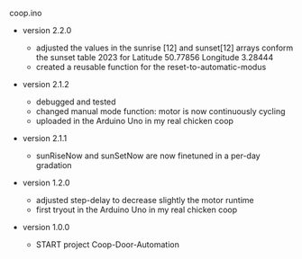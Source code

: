 coop.ino

- version 2.2.0
	- adjusted the values in the sunrise [12] and sunset[12] arrays conform the sunset table 2023 for Latitude 50.77856 Longitude 3.28444
	- created a reusable function for the reset-to-automatic-modus

- version 2.1.2
  - debugged and tested
  - changed manual mode function: motor is now continuously cycling
  - uploaded in the Arduino Uno in my real chicken coop

- version 2.1.1
  - sunRiseNow and sunSetNow are now finetuned in a per-day gradation

- version 1.2.0
  - adjusted step-delay to decrease slightly the motor runtime 
  - first tryout in the Arduino Uno in my real chicken coop

- version 1.0.0
	- START project Coop-Door-Automation
